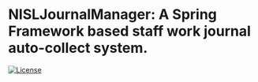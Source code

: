 # NISLJournalManager: A Spring Framework based staff work journal auto-collect system.
[![License](https://img.shields.io/badge/licence-Apache%202.0-brightgreen.svg?style=flat)](LICENSE)